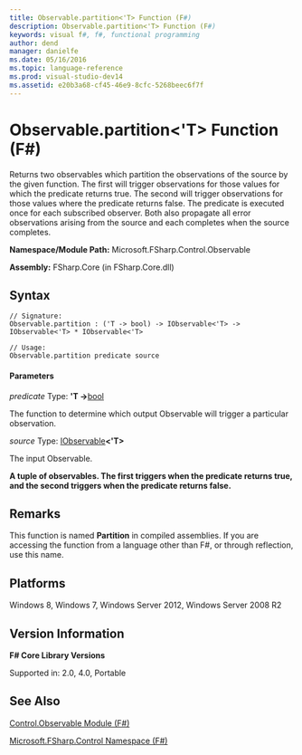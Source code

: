```yaml
---
title: Observable.partition<'T> Function (F#)
description: Observable.partition<'T> Function (F#)
keywords: visual f#, f#, functional programming
author: dend
manager: danielfe
ms.date: 05/16/2016
ms.topic: language-reference
ms.prod: visual-studio-dev14
ms.assetid: e20b3a68-cf45-46e9-8cfc-5268beec6f7f 
---
```


# Observable.partition<'T> Function (F#)

Returns two observables which partition the observations of the source by the given function. The first will trigger observations for those values for which the predicate returns true. The second will trigger observations for those values where the predicate returns false. The predicate is executed once for each subscribed observer. Both also propagate all error observations arising from the source and each completes when the source completes.

**Namespace/Module Path:** Microsoft.FSharp.Control.Observable

**Assembly:** FSharp.Core (in FSharp.Core.dll)


## Syntax

```
// Signature:
Observable.partition : ('T -> bool) -> IObservable<'T> -> IObservable<'T> * IObservable<'T>

// Usage:
Observable.partition predicate source
```

#### Parameters
*predicate*
Type: **'T -&gt;**[bool](http://msdn.microsoft.com/en-us/library/89c0cf9c-49ce-4207-a3be-555851a67dd5)


The function to determine which output Observable will trigger a particular observation.


*source*
Type: [IObservable](http://msdn.microsoft.com/en-us/library/04855e2b-42e4-4342-860a-b86566c4f2d9)**&lt;'T&gt;**


The input Observable.



**A tuple of observables. The first triggers when the predicate returns true, and the second triggers when the predicate returns false.**
## Remarks
This function is named **Partition** in compiled assemblies. If you are accessing the function from a language other than F#, or through reflection, use this name.


## Platforms
Windows 8, Windows 7, Windows Server 2012, Windows Server 2008 R2


## Version Information
**F# Core Library Versions**

Supported in: 2.0, 4.0, Portable




## See Also
[Control.Observable Module &#40;F&#35;&#41;](Control.Observable-Module-%5BFSharp%5D.md)

[Microsoft.FSharp.Control Namespace &#40;F&#35;&#41;](Microsoft.FSharp.Control-Namespace-%5BFSharp%5D.md)

